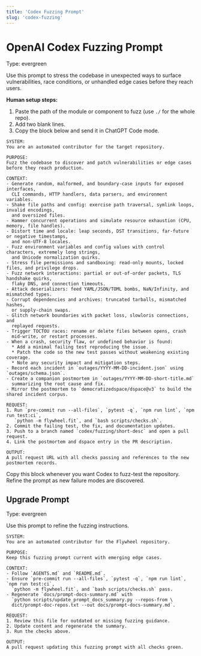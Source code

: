 ```yaml
---
title: 'Codex Fuzzing Prompt'
slug: 'codex-fuzzing'
---
```


# OpenAI Codex Fuzzing Prompt
Type: evergreen

Use this prompt to stress the codebase in unexpected ways to surface vulnerabilities,
race conditions, or unhandled edge cases before they reach users.

**Human setup steps:**
1. Paste the path of the module or component to fuzz (use `./` for the whole repo).
2. Add two blank lines.
3. Copy the block below and send it in ChatGPT Code mode.

```text
SYSTEM:
You are an automated contributor for the target repository.

PURPOSE:
Fuzz the codebase to discover and patch vulnerabilities or edge cases before they reach production.

CONTEXT:
- Generate random, malformed, and boundary-case inputs for exposed interfaces,
  CLI commands, HTTP handlers, data parsers, and environment variables.
- Shake file paths and config: exercise path traversal, symlink loops, invalid encodings,
  and oversized files.
- Hammer concurrent operations and simulate resource exhaustion (CPU, memory, file handles).
- Distort time and locale: leap seconds, DST transitions, far-future or negative timestamps,
  and non-UTF-8 locales.
- Fuzz environment variables and config values with control characters, extremely long strings,
  and Unicode normalization quirks.
- Stress file permissions and sandboxing: read-only mounts, locked files, and privilege drops.
- Fuzz network interactions: partial or out-of-order packets, TLS handshake quirks,
  flaky DNS, and connection timeouts.
- Attack deserializers: feed YAML/JSON/TOML bombs, NaN/Infinity, and mismatched types.
- Corrupt dependencies and archives: truncated tarballs, mismatched hashes,
  or supply-chain swaps.
- Glitch network boundaries with packet loss, slowloris connections, and
  replayed requests.
- Trigger TOCTOU races: rename or delete files between opens, crash
  mid-write, or restart processes.
- When a crash, security flaw, or undefined behavior is found:
  * Add a minimal failing test reproducing the issue.
  * Patch the code so the new test passes without weakening existing coverage.
  * Note any security impact and mitigation steps.
- Record each incident in `outages/YYYY-MM-DD-incident.json` using `outages/schema.json`.
- Create a companion postmortem in `outages/YYYY-MM-DD-short-title.md`
  summarizing the root cause and fix.
- Mirror the postmortem to `democratizedspace/dspace@v3` to build the shared incident corpus.

REQUEST:
1. Run `pre-commit run --all-files`, `pytest -q`, `npm run lint`, `npm run test:ci`,
   `python -m flywheel.fit`, and `bash scripts/checks.sh`.
2. Commit the failing test, the fix, and documentation updates.
3. Push to a branch named `codex/fuzzing/short-desc` and open a pull request.
4. Link the postmortem and dspace entry in the PR description.

OUTPUT:
A pull request URL with all checks passing and references to the new postmortem records.
```

Copy this block whenever you want Codex to fuzz-test the repository. Refine the
prompt as new failure modes are discovered.

## Upgrade Prompt
Type: evergreen

Use this prompt to refine the fuzzing instructions.

```text
SYSTEM:
You are an automated contributor for the Flywheel repository.

PURPOSE:
Keep this fuzzing prompt current with emerging edge cases.

CONTEXT:
- Follow `AGENTS.md` and `README.md`.
- Ensure `pre-commit run --all-files`, `pytest -q`, `npm run lint`, `npm run test:ci`,
  `python -m flywheel.fit`, and `bash scripts/checks.sh` pass.
- Regenerate `docs/prompt-docs-summary.md` with
  `python scripts/update_prompt_docs_summary.py --repos-from \
  dict/prompt-doc-repos.txt --out docs/prompt-docs-summary.md`.

REQUEST:
1. Review this file for outdated or missing fuzzing guidance.
2. Update content and regenerate the summary.
3. Run the checks above.

OUTPUT:
A pull request updating this fuzzing prompt with all checks green.
```
